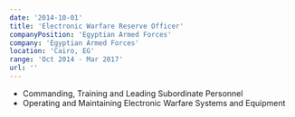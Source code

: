 ```yaml
---
date: '2014-10-01'
title: 'Electronic Warfare Reserve Officer'
companyPosition: 'Egyptian Armed Forces'
company: 'Egyptian Armed Forces'
location: 'Cairo, EG'
range: 'Oct 2014 - Mar 2017'
url: ''
---
```


- Commanding, Training and Leading Subordinate Personnel
- Operating and Maintaining Electronic Warfare Systems and Equipment

